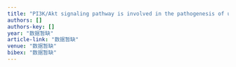 ```yaml
---
title: "PI3K/Akt signaling pathway is involved in the pathogenesis of ulcerative colitis"
authors: []
authors-key: []
year: "数据暂缺"
article-link: "数据暂缺"
venue: "数据暂缺"
bibex: "数据暂缺"
---
```

